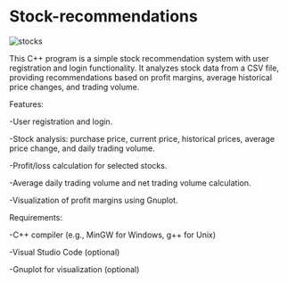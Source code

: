 # Stock-recommendations
![stocks](https://github.com/Umanginigam/stock-recommendations/assets/125351370/fe3d3f0a-0a64-42d3-a089-5a54deba9b45)

This C++ program is a simple stock recommendation system with user registration and login functionality. It analyzes stock data from a CSV file, providing recommendations based on profit margins, average historical price changes, and trading volume.

Features:

-User registration and login.

-Stock analysis: purchase price, current price, historical prices, average price change, and daily trading volume.

-Profit/loss calculation for selected stocks.

-Average daily trading volume and net trading volume calculation.

-Visualization of profit margins using Gnuplot.

Requirements:

-C++ compiler (e.g., MinGW for Windows, g++ for Unix)

-Visual Studio Code (optional)

-Gnuplot for visualization (optional)
